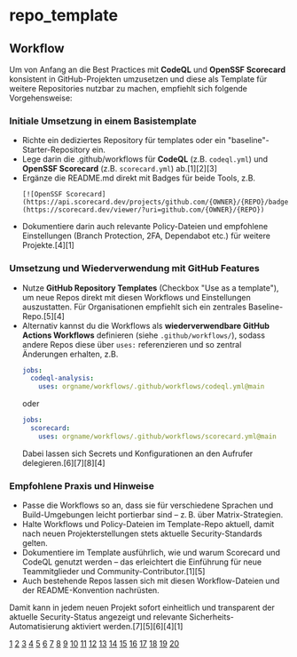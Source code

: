 # repo_template

## Workflow

Um von Anfang an die Best Practices mit **CodeQL** und **OpenSSF Scorecard** konsistent in GitHub-Projekten umzusetzen und diese als Template für weitere Repositories nutzbar zu machen, empfiehlt sich folgende Vorgehensweise:

### Initiale Umsetzung in einem Basistemplate

- Richte ein dediziertes Repository für templates oder ein "baseline"-Starter-Repository ein.
- Lege darin die .github/workflows für **CodeQL** (z.B. `codeql.yml`) und **OpenSSF Scorecard** (z.B. `scorecard.yml`) ab.[1][2][3]
- Ergänze die README.md direkt mit Badges für beide Tools, z.B.
  ```
  [![OpenSSF Scorecard](https://api.scorecard.dev/projects/github.com/{OWNER}/{REPO}/badge)](https://scorecard.dev/viewer/?uri=github.com/{OWNER}/{REPO})
  ```
- Dokumentiere darin auch relevante Policy-Dateien und empfohlene Einstellungen (Branch Protection, 2FA, Dependabot etc.) für weitere Projekte.[4][1]

### Umsetzung und Wiederverwendung mit GitHub Features

- Nutze **GitHub Repository Templates** (Checkbox "Use as a template"), um neue Repos direkt mit diesen Workflows und Einstellungen auszustatten. Für Organisationen empfiehlt sich ein zentrales Baseline-Repo.[5][4]
- Alternativ kannst du die Workflows als **wiederverwendbare GitHub Actions Workflows** definieren (siehe `.github/workflows/`), sodass andere Repos diese über `uses:` referenzieren und so zentral Änderungen erhalten, z.B.
  ```yaml
  jobs:
    codeql-analysis:
      uses: orgname/workflows/.github/workflows/codeql.yml@main
  ```
  oder
  ```yaml
  jobs:
    scorecard:
      uses: orgname/workflows/.github/workflows/scorecard.yml@main
  ```
  Dabei lassen sich Secrets und Konfigurationen an den Aufrufer delegieren.[6][7][8][4]

### Empfohlene Praxis und Hinweise

- Passe die Workflows so an, dass sie für verschiedene Sprachen und Build-Umgebungen leicht portierbar sind – z. B. über Matrix-Strategien.
- Halte Workflows und Policy-Dateien im Template-Repo aktuell, damit nach neuen Projekterstellungen stets aktuelle Security-Standards gelten.
- Dokumentiere im Template ausführlich, wie und warum Scorecard und CodeQL genutzt werden – das erleichtert die Einführung für neue Teammitglieder und Community-Contributor.[1][5]
- Auch bestehende Repos lassen sich mit diesen Workflow-Dateien und der README-Konvention nachrüsten.

Damit kann in jedem neuen Projekt sofort einheitlich und transparent der aktuelle Security-Status angezeigt und relevante Sicherheits-Automatisierung aktiviert werden.[7][5][6][4][1]

[1](https://github.com/ossf/scorecard)
[2](https://notes.kodekloud.com/docs/GitHub-Actions-Certification/Security-Guide/Use-CodeQL-as-a-step-in-a-workflow)
[3](https://github.com/ossf/scorecard-action)
[4](https://docs.github.com/en/actions/concepts/workflows-and-actions/reusable-workflows)
[5](https://techcommunity.microsoft.com/blog/azuredevcommunityblog/enhancing-security-and-scalability-with-reusable-workflows-in-github-and-pipelin/4200152)
[6](https://docs.github.com/en/actions/how-tos/sharing-automations/reusing-workflows)
[7](https://github.com/actions/reusable-workflows)
[8](https://stackoverflow.com/questions/71524542/how-to-use-reusable-github-workflows-and-keep-secrets-in-a-single-place)
[9](https://github.com/erlang/otp/issues/8922)
[10](https://github.com/ossf/wg-best-practices-os-developers)
[11](https://scorecard.dev)
[12](https://devblogs.microsoft.com/dotnet/openssf-scorecard-for-net-nuget/)
[13](https://www.coalitioninc.com/blog/security-labs/centralizing-security-automation-github-reusable-actions)
[14](https://dev.to/nodesecure/securize-your-github-org-4lb7)
[15](https://docs.github.com/en/actions/how-tos/reuse-automations/reuse-workflows)
[16](https://arxiv.org/pdf/2208.03412.pdf)
[17](https://github.blog/developer-skills/github/codeql-zero-to-hero-part-2-getting-started-with-codeql/)
[18](https://github.com/ossf/scorecard-monitor)
[19](https://docs.github.com/en/actions/reference/security/secure-use)
[20](https://scorecard.dev/viewer/?uri=github.com%2FStefanSchroeder%2Fttfsample)
